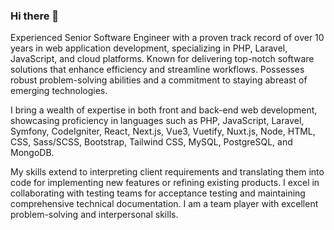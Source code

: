 ### Hi there 👋

Experienced Senior Software Engineer with a proven track record of over 10 years in web application development, specializing in PHP, Laravel, JavaScript, and cloud platforms. Known for delivering top-notch software solutions that enhance efficiency and streamline workflows. Possesses robust problem-solving abilities and a commitment to staying abreast of emerging technologies.

I bring a wealth of expertise in both front and back-end web development, showcasing proficiency in languages such as PHP, JavaScript, Laravel, Symfony, CodeIgniter, React, Next.js, Vue3, Vuetify, Nuxt.js, Node, HTML, CSS, Sass/SCSS, Bootstrap, Tailwind CSS, MySQL, PostgreSQL, and MongoDB.

My skills extend to interpreting client requirements and translating them into code for implementing new features or refining existing products. I excel in collaborating with testing teams for acceptance testing and maintaining comprehensive technical documentation. I am a team player with excellent problem-solving and interpersonal skills.

<!--
**ericpeavey07/ericpeavey07** is a ✨ _special_ ✨ repository because its `README.md` (this file) appears on your GitHub profile.

Here are some ideas to get you started:

- 🔭 I’m currently working on ...
- 🌱 I’m currently learning ...
- 👯 I’m looking to collaborate on ...
- 🤔 I’m looking for help with ...
- 💬 Ask me about ...
- 📫 How to reach me: ...
- 😄 Pronouns: ...
- ⚡ Fun fact: ...
-->
